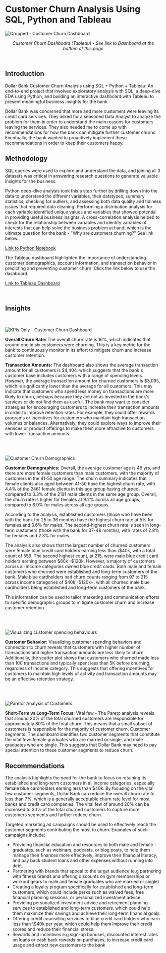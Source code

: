 # Customer Churn Analysis Using SQL, Python and Tableau

![Cropped - Customer Churn Dashboard](https://user-images.githubusercontent.com/24312721/224085369-e520eb0f-3e8e-4168-9993-53af01f0ea90.png)

<p align="center">
<em> Customer Churn Dashboard (Tableau) - See link to Dashboard at the bottom of this page </em> 
  </p>
  
<br>
 
## Introduction 
Dollar Bank Customer Churn Analysis using SQL + Python + Tableau:  An end-to-end project that involved exploratory analysis with SQL, a deep-dive EDA using Python, and building an interactive dashboard with Tableau to present meaningful business insights for the bank. 

Dollar Bank was concerned that more and more customers were leaving its credit card services. They asked for a seasoned Data Analyst to analyze the problem for them in order to understand the main reasons for customers leaving the services. They also needed me to come up with recommendations for how the bank can mitigate further customer churns. Eventually, the bank wanted to proactively implement these recommendations in order to keep their customers happy.

## Methodology
SQL queries were used to explore and understand the data, and joining all 3 datasets was critical in answering research questions to generate valuable insights for the business. 

Python deep-dive analysis took this a step further by drilling down into the data to understand the different variables, their datatypes, summary statistics, checking for outliers, and assessing both data quality and tidiness issues that required data cleaning. Performing a distribution analysis for each variable identified unique values and variables that showed potential in providing useful business insights. A cross-correlation analysis helped to check for the relationship between variables and identify variables of interests that can help solve the business problem at hand; which is the ultimate question for the bank - "Why are customers churning?" See link below.

[Link to Python Notebook](https://nbviewer.jupyter.org/github/nsikan-udoma/customer_churn_analysis-SQL-Python-Tableau/blob/9d68b487db9615ff4de1a309ce36210cf6829128/Supporting%20Files/notebook.ipynb)

The Tableau dashboard highlighted the importance of understanding customer demographics, account information, and transaction behavior in predicting and preventing customer churn. Click the link below to use the dashboard.

[Link to Tableau Dashboard](https://public.tableau.com/app/profile/nsikan.udoma/viz/DollarBankCustomerChurnDashboard/CustomerChurnDashboard)

<br>


## Insights

<br>

![KPIs Only - Customer Churn Dashboard](https://user-images.githubusercontent.com/24312721/230170655-11755678-2998-4c2e-9a9c-72555ed84a82.png)

**Overall Churn Rate:** The overall churn rate is 16\%, which indicates that around one in six customers were churning. This is a key metric for the bank to continuously monitor in its effort to mitigate churn and increase customer retention.

**Transaction Amounts:** The dashboard also shows the average transaction amount for all customers is \$4,404, which suggests that the bank's customer base includes customers with a range of spending levels. However, the average transaction amount for churned customers is \$3,095, which is significantly lower than the average for all customers. This may indicate that customers who spend less money on transactions are more likely to churn, perhaps because they are not as invested in the bank's services or do not find them as useful. The bank may want to consider strategies for encouraging customers to increase their transaction amounts in order to improve retention rates. For example, they could offer rewards programs or incentives for customers who maintain high transaction volumes or balances. Alternatively, they could explore ways to improve their services or product offerings to make them more attractive to customers with lower transaction amounts.

<br>

<br>


![Customer Churn Demographics](https://user-images.githubusercontent.com/24312721/230170768-b0b97eb6-208a-4f3b-ad44-c6b97fc0a4f7.png)

**Customer Demographics:** Overall, the average customer age is 46 yrs, and there are more female customers than male customers, with the majority of customers in the 41-50 age range. The churn summary indicates that female clients also aged between 41-50 have the highest churn rate, with 4.4\% of the 2461 female clients in this age group having churned, compared to 3.3\% of the 2191 male clients in the same age group. Overall, the churn rate is higher for females at 9.2\% across all age groups, compared to 6.9\% for males across all age groups. 

According to the analysis, established customers (those who have been with the bank for 25 to 36 months) have the highest churn rate at 5\% for females and 3.6\% for males. The second-highest churn rate is seen in long-term customers (those with the bank for 37-48 months), with rates of 2.8\% for females and 2.3\% for males. 

The analysis also shows that the largest number of churned customers were female blue credit card holders earning less than \\$40k, with a total count of 559. The second highest count, at 215, were male blue credit card holders earning between \$80k -\$120k. However, a majority of customers across all income categories owned blue credit cards. Both male and female customers who churned were established and long-term customers of the bank. Male blue cardholders had churn counts ranging from 97 to 215 across income categories of \$40k -\$120k+, with all churned male blue cardholders being established and long-term customers of the bank.

This information can be used to tailor marketing and communication efforts to specific demographic groups to mitigate customer churn and increase customer retention.

<br>

<br>


![Visualizing customer spending behaviours](https://user-images.githubusercontent.com/24312721/230170857-a811bbf2-0776-4e12-b8df-ebf46363f200.png)


**Customer Behavior:** Visualizing customer spending behaviors and connection to churn reveals that customers with higher number of transactions and higher transaction amounts are less likely to churn. Additionally, the scatter plot shows that customers who churned made less than 100 transactions and typically spent less than 5K before churning, regardless of income category. This suggests that offering incentives for customers to maintain high levels of activity and transaction amounts may be an effective retention strategy.

<br>

<br>


![Paretor Analysis of Customers](https://user-images.githubusercontent.com/24312721/230170946-475b706b-8f35-4b7e-8598-fce1ca3032f6.png)


**Short-Term vs Long-Term Focus:**
Vital few - The Pareto analysis reveals that around 20\% of the total churned customers are responsible for approximately 80\% of the total churn. This means that a small subset of customers is responsible for the majority of customer churn.
Customer segments: The dashboard identifies two customer segments that constitute the vital few: female graduates who are married or single, and male graduates who are single. This suggests that Dollar Bank may need to pay special attention to these customer segments to reduce churn.


## Recommendations
The analysis highlights the need for the bank to focus on retaining its established and long-term customers in all income categories, especially female blue cardholders earning less than \$40k.
By focusing on the vital few customer segments, Dollar Bank can reduce the overall churn rate to less than 7\%, which is a generally acceptable churn rate level for most banks and credit card companies. The vital few of around 20\% can be increased to 30\% of the total churned customers to capture more customers segments and further reduce churn.

Targeted marketing ad campaigns should be used to effectively reach the customer segments contributing the most to churn. Examples of such campaigns include: 
 
- Providing financial education and resources to both male and female graduates, such as webinars, podcasts, or blog posts, to help them manage their finances more effectively, improve their financial literacy, and pay back student loans and other expenses without running into debt.
- Partnering with brands that appeal to the target audience (e.g partnering with fitness brands and offering discounts on gym memberships or workout gears to male and female graduates who are married or single)
- Creating a loyalty program specifically for established and long-term customers, which could include perks such as waived fees, free financial planning sessions, or personalized investment advice.
- Providing personalized investment advice and retirement planning services to established and long-term customers, which could help them maximize their savings and achieve their long-term financial goals.
- Offering credit counseling services to blue credit card holders who earn less than \\$40k per year, which could help them improve their credit scores and reduce their financial stress.
- Rewards and incentives e.g sign-up bonuses, discounted interest rates on loans or cash back rewards on purchases, to increase credit card usage and attract new customers to the bank

